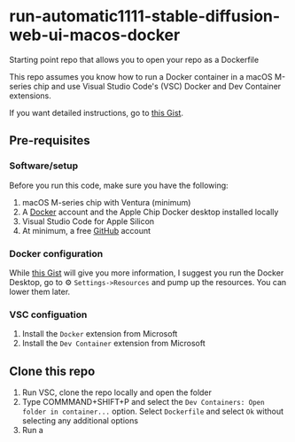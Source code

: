 # run-automatic1111-stable-diffusion-web-ui-macos-docker
Starting point repo that allows you to open your repo as a Dockerfile

This repo assumes you know how to run a Docker container in a macOS M-series chip and use Visual Studio Code's (VSC) Docker and Dev Container extensions.

If you want detailed instructions, go to [this Gist](https://gist.github.com/BillRaymond/74b82f703239480518af1fa67a240d96).

## Pre-requisites
### Software/setup
Before you run this code, make sure you have the following:

1. macOS M-series chip with Ventura (minimum)
2. A [Docker](https://docker.com) account and the Apple Chip Docker desktop installed locally
3. Visual Studio Code for Apple Silicon
4. At minimum, a free [GitHub](https://github.com) account

### Docker configuration
While [this Gist](https://gist.github.com/BillRaymond/74b82f703239480518af1fa67a240d96) will give you more information, I suggest you run the Docker Desktop, go to ⚙ `Settings->Resources` and pump up the resources. You can lower them later.

### VSC configuation
1. Install the `Docker` extension from Microsoft
2. Install the `Dev Container` extension from Microsoft

## Clone this repo
1. Run VSC, clone the repo locally and open the folder
2. Type COMMMAND+SHIFT+P and select the `Dev Containers: Open folder in container...` option. Select `Dockerfile` and select `Ok` without selecting any additional options
3. Run a 